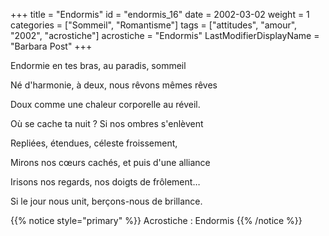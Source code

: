 +++
title = "Endormis"
id = "endormis_16"
date = 2002-03-02
weight = 1
categories = ["Sommeil", "Romantisme"]
tags = ["attitudes", "amour", "2002", "acrostiche"]
acrostiche = "Endormis"
LastModifierDisplayName = "Barbara Post"
+++

Endormie en tes bras, au paradis, sommeil

Né d'harmonie, à deux, nous rêvons mêmes rêves

Doux comme une chaleur corporelle au réveil.

Où se cache ta nuit ? Si nos ombres s'enlèvent

Repliées, étendues, céleste froissement,

Mirons nos cœurs cachés, et puis d'une alliance

Irisons nos regards, nos doigts de frôlement…

Si le jour nous unit, berçons-nous de brillance.

{{% notice style="primary" %}}
Acrostiche : Endormis
{{% /notice %}}
